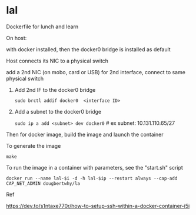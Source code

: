 # lal
Dockerfile for lunch and learn


On host:

with docker installed, then the docker0 bridge is installed as default

Host connects its NIC to a physical switch

add a 2nd NIC (on mobo, card or USB) for 2nd interface, connect to same physical switch

1) Add 2nd IF to the docker0 bridge

     `sudo brctl addif docker0  <interface ID>`
  
2) Add a subnet to the docker0 bridge

     `sudo ip a add <subnet> dev docker0`    #  ex subnet:  10.131.110.65/27
  
  
Then for docker image, build the image and launch the container
  
  
To generate the image 

`make` 

To run the image in a container with parameters, see the "start.sh" script

`docker run --name lal-$i -d -h lal-$ip --restart always --cap-add CAP_NET_ADMIN dougbertwhy/la`



Ref

https://dev.to/s1ntaxe770r/how-to-setup-ssh-within-a-docker-container-i5i
